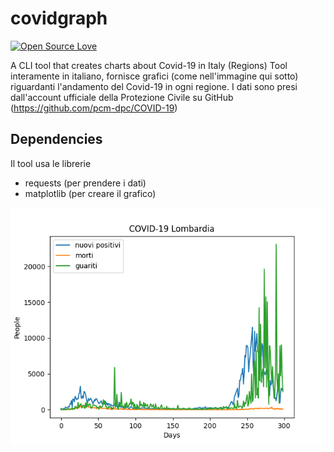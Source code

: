 # covidgraph
[![Open Source Love](https://badges.frapsoft.com/os/v1/open-source.svg?v=103)](https://github.com/ellerbrock/open-source-badges/)

A CLI tool that creates charts about Covid-19 in Italy (Regions)
Tool interamente in italiano, fornisce grafici (come nell'immagine qui sotto) riguardanti l'andamento del Covid-19 in ogni regione.
I dati sono presi dall'account ufficiale della Protezione Civile su GitHub (https://github.com/pcm-dpc/COVID-19)

## Dependencies
Il tool usa le librerie
- requests (per prendere i dati)
- matplotlib (per creare il grafico)

![](pic1.png)
